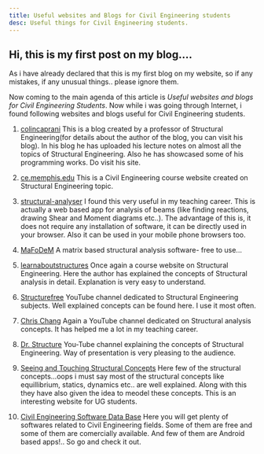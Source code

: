 ```yaml
---
title: Useful websites and Blogs for Civil Engineering students
desc: Useful things for Civil Engineering students.
---
```


## Hi, this is my first post on my blog....

  As i have already declared that this is my first blog on my website, so if any mistakes, if any unusual things.. please ignore them.
  
  Now coming to the main agenda of this article is *Useful websites and blogs for Civil Engineering Students*. Now while i was going through Internet, i found following websites and blogs useful for Civil Engineering students.
  
1. [colincaprani](http://www.colincaprani.com/) This is a blog created by a professor of Structural Engineering(for details about the author of the blog, you can visit his blog). In his blog he has uploaded his lecture notes on almost all the topics of Structural Engineering. Also he has showcased some of his programming works. Do visit his site.
  
2. [ce.memphis.edu](http://www.ce.memphis.edu/3121/notes/notes.html) This is a Civil Engineering course website created on Structural Engineering topic.
  
3. [structural-analyser](http://structural-analyser.com/#tab_view_1m) I found this very useful in my teaching career. This is actually a web based app for analysis of beams (like finding reactions, drawing Shear and Moment diagrams etc..). The advantage of this is, it does not require any installation of software, it can be directly used in your browser. Also it can be used in your mobile phone browsers too.
  
4. [MaFoDeM](http://mafodem.kitnarf.cz) A matrix based structural analysis software- free to use...
  
5. [learnaboutstructures](http://www.learnaboutstructures.com) Once again a course website on Structural Engineering. Here the author has explained the concepts of Structural analysis in detail. Explanation is very easy to understand.
  
6. [Structurefree](https://www.youtube.com/channel/UC-5QQuejPrfzryw1NDsS6zg) YouTube channel dedicated to Structural Engineering subjects. Well explained concepts can be found here. I use it most often.
  
7. [Chris Chang](https://www.youtube.com/channel/UCa095k72tgjY2PCOxe8sdJg) Again a YouTube channel dedicated on Structural analysis concepts. It has helped me a lot in my teaching career.
  
8. [Dr. Structure](https://www.youtube.com/channel/UCvSpLnUTU6MamZwD2a9zySg) You-Tube channel explaining the concepts of Structural Engineering. Way of presentation is very pleasing to the audience.

9. [Seeing and Touching Structural Concepts](http://www.mace.manchester.ac.uk/project/teaching/civil/structuralconcepts/Introduction/background.php) Here few of the structural concepts...oops i must say most of the structural concepts like equillibrium, statics, dynamics etc.. are well explained. Along with this they have also given the idea to meodel these concepts. This is an interesting website for UG students.

10. [Civil Engineering Software Data Base](https://www.cesdb.com/) Here you will get plenty of softwares related to Civil Engineering fields. Some of them are free and some of them are comercially available. And few of them are Android based apps!.. So go and check it out.
  
 
      
